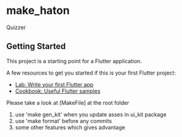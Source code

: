 # make_haton

Quizzer

## Getting Started

This project is a starting point for a Flutter application.

A few resources to get you started if this is your first Flutter project:

- [Lab: Write your first Flutter app](https://docs.flutter.dev/get-started/codelab)
- [Cookbook: Useful Flutter samples](https://docs.flutter.dev/cookbook)

Please take a look at [MakeFile] at the root folder
1) use 'make gen_kit' when you update asses in ui_kit package
2) use 'make format' before any commits
3) some other features which gives advantage
